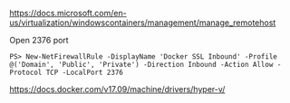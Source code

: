 https://docs.microsoft.com/en-us/virtualization/windowscontainers/management/manage_remotehost

Open 2376 port

```
PS> New-NetFirewallRule -DisplayName 'Docker SSL Inbound' -Profile @('Domain', 'Public', 'Private') -Direction Inbound -Action Allow -Protocol TCP -LocalPort 2376
```

https://docs.docker.com/v17.09/machine/drivers/hyper-v/
